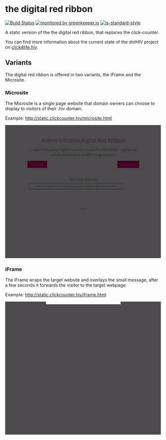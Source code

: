 # the digital red ribbon

[![Build Status](https://travis-ci.org/dothiv/ribbon.svg)](https://travis-ci.org/dothiv/ribbon)
[![monitored by greenkeeper.io](https://img.shields.io/badge/greenkeeper.io-monitored-brightgreen.svg)](http://greenkeeper.io/) 
[![js-standard-style](https://img.shields.io/badge/code%20style-standard-brightgreen.svg)](http://standardjs.com/)

A static version of the the digital red ribbon, that replaces the click-counter.

You can find more information about the current state of the dotHIV project on [click4life.hiv](https://click4life.hiv/).

## Variants

The digital red ribbon is offered in two variants, the iFrame and the Microsite.

### Microsite

The Microsite is a single page website that domain owners can choose to display to visitors of their .hiv domain.

Example: http://static.clickcounter.hiv/microsite.html

![iFrame](./doc/microsite.gif)

### iFrame 

The iFrame wraps the target website and overlays the small message, after a few seconds it forwards the visitor to the target webpage.

Example: http://static.clickcounter.hiv/iframe.html

![iFrame](./doc/iframe.gif)

